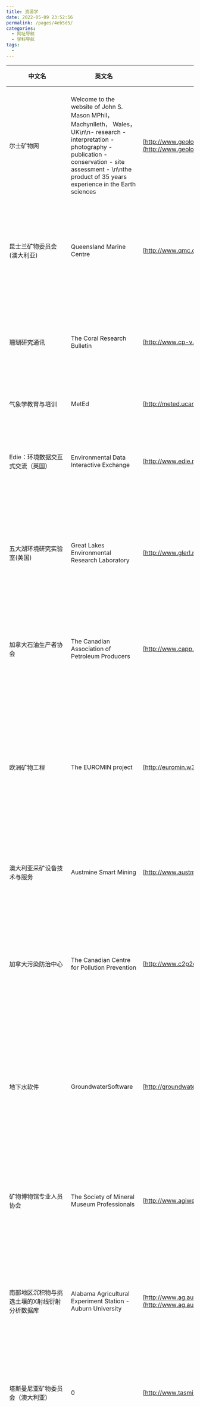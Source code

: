 ```yaml
---
title: 资源学
date: 2022-05-09 23:52:56
permalink: /pages/4eb5d5/
categories:
  - 网址导航
  - 学科导航
tags:
  - 
---
```

| 中文名                                        | 英文名                                                       |                                                              | 国家       | 管理机构                                                     | 关键词                                                       | 网站介绍                                                     | 类别   | 网站属性                      |
| --------------------------------------------- | ------------------------------------------------------------ | ------------------------------------------------------------ | ---------- | ------------------------------------------------------------ | ------------------------------------------------------------ | ------------------------------------------------------------ | ------ | ----------------------------- |
| 尔士矿物网                                    | Welcome to the website of John S. Mason MPhil， Machynlleth， Wales，  UK\n\n- research - interpretation - photography - publication - conservation  - site assessment - \n\nthe product of 35 years experience in the Earth  sciences | [http://www.geologywales.co.uk/index.htm](http://www.geologywales.co.uk/index.htm) | 英国       | None                                                         | 威尔士，矿物学，矿床成因                                     | 网站介绍了威尔士的矿物学及矿床成因，由威尔士地质学家John S  Mason创办。网站内容包括一些稀有金属矿物的反射光成像显微照片（如钴金属、硫镍铁矿、铥金属等）及威尔士矿物参考书目和成矿学参考书目等内容。 | 资源学 | 个人                          |
| 昆士兰矿物委员会(澳大利亚)                    | Queensland Marine Centre                                     | [http://www.qmc.com.au/](http://www.qmc.com.au/)             | 澳大利亚   | Queensland Marine Centre                                     | 矿物                                                         | 昆士兰矿物委员会是一个非政府组织，代表了在昆士兰从事矿物勘探、生产和加工的公司的利益。该网站提供了一般信息，同时，你也可以在线阅读或下载相关出版物和政策。 | 资源学 | 组织                          |
| 珊瑚研究通讯                                  | The Coral Research Bulletin                                  | [http://www.cp-v.de/crb/](http://www.cp-v.de/crb/)           | 德国       | CPress Publishing House Dresden                              | 珊瑚与相关物种                                               | 《珊瑚研究通讯》是有关珊瑚与相关物种的专业期刊，每年出版一到两期。  此站点提供该刊1994年第1卷以来每期的目次和简短文摘。若要获得全文，则需订购。 | 资源学 | 期刊                          |
| 气象学教育与培训                              | MetEd                                                        | [http://meted.ucar.edu/index.htm](http://meted.ucar.edu/index.htm) | 美国       | The University Corporation for Atmospheric Research          | 气象学                                                       | 无                                                           | 资源学 | 培训机构                      |
| Edie：环境数据交互式交流（英国）              | Environmental Data Interactive Exchange                      | [http://www.edie.net](http://www.edie.net)                   | 英国       | Faversham House Group                                        | 全世界水，废物和环境                                         | 这个网站介绍了环境数据交互式交流，它为全世界水、废物和环境方面的从业者提供免费、个人化、交互式的相关动态、出版物、信息和通信服务。 | 资源学 | Online，sources，media，group |
| 五大湖环境研究实验室(美国)                    | Great Lakes Environmental Research Laboratory                | [http://www.glerl.noaa.gov/](http://www.glerl.noaa.gov/)     | 美国       | Great Lakes Environmental Research Laboratory-National Oceanic and  Atmospheric Administration | 五大湖水平面，表面温度，反射比，结冰条件和气候等的数据       | 这是五大湖环境研究实验室的主页，这个实验室属于美国国家海洋与大气管理局。该主页介绍了其员工、研究和出版物，同时提供了五大湖水平面、表面温度、反射比、结冰条件和气候等的数据。 | 资源学 | 实验室                        |
| 加拿大石油生产者协会                          | The Canadian Association of Petroleum Producers              | [http://www.capp.ca/](http://www.capp.ca/)                   | 加拿大     | The Canadian Association of Petroleum Producers              | 石油                                                         | 加拿大石油生产者协会代表了石油业上游生产部门的利益。该网页提供了相关出版物、会议、新闻和该协会的更多信息，以及与石油相关的术语表和有关协会和公司的链接。 | 资源学 | 协会                          |
| 欧洲矿物工程                                  | The EUROMIN project                                          | [http://euromin.w3sites.net/](http://euromin.w3sites.net/)   | None       | The EUROMIN project                                          | 矿物学                                                       | 该网站的主要内容是关于欧洲矿物工程，该工程涉及到矿物学的发展历史以及欧洲矿物学博物馆的发展历史。同时对网上列出的各博物馆以及它们的矿物收藏进行了详细地介绍。通过本网站你还可以获得一些矿物图片、矿物网站链接、各种矿物最新发现以及各种有用的信息。 | 资源学 | 博物馆                        |
| 澳大利亚采矿设备技术与服务                    | Austmine Smart Mining                                        | [http://www.austmine.com.au/](http://www.austmine.com.au/)   | 澳大利亚   | Austmine Limited                                             | 采矿业                                                       | 该网站提供了澳大利亚采矿业的信息。重要的是它包含了一份关于采矿设备、技术解决和相关服务的大型目录。 | 资源学 | 公司                          |
| 加拿大污染防治中心                            | The Canadian Centre for Pollution Prevention                 | [http://www.c2p2online.com/](http://www.c2p2online.com/)     | 加拿大     | The Bloom Centre for Sustainability                          | 污染防治                                                     | 加拿大污染防治中心（C2P2）是公认的污染防治领域的领导机构。该机构鼓励避免污染或使污染最小化的行动，提倡建设健康环境与可持续发展社会。  此站点提供该中心的相关信息，包括中心介绍、新闻消息、相关服务等。 | 资源学 | 组织                          |
| 地下水软件                                    | GroundwaterSoftware                                          | [http://groundwatersoftware.com](http://groundwatersoftware.com) | 美国       | Environmental Software Online， LLC                          | 化学，传输，地下水流动，地下水，土壤的污染和补救             | 本网站提供了有关水文地质学、水文学和土力学的科学可视观察和计算的软件体系，主要用于化学、传输、地下水流动、地下水和土壤的污染和补救等问题，还有一些地质工程软件，而且从这里可免费下载样本软件。还提供了关于新软件和论坛的信息。 | 资源学 | 公司                          |
| 矿物博物馆专业人员协会                        | The Society of Mineral Museum Professionals                  | [http://www.agiweb.org/smmp/](http://www.agiweb.org/smmp/)   | 美国       | The Society of Mineral Museum Professionals                  | 矿物收藏                                                     | 联合协会使命:引起并促进公众对矿物收藏作为一种科学教育与文化资源的重视.网站介绍了该协会的一些信息、出版物和其它相关资源。还提供了美国及世界各国矿物博物馆网站链接。 | 资源学 | 协会                          |
| 南部地区沉积物与挑选土壤的X射线衍射分析数据库 | Alabama Agricultural Experiment Station - Auburn University  | [http://www.ag.auburn.edu/aaes/xrd/index.html](http://www.ag.auburn.edu/aaes/xrd/index.html) | 美国       | Auburn University                                            | 矿物学，土壤，电荷特性                                       | 该数据库内容包括X射线衍射图案与S-207地域性研究项目粘土碎快原始数据(美国信息互换标准代码).包括矿物学、易碎性胶质土碎块（来自南部地区挑选的土壤）电荷特性等方面的数据。 | 资源学 | 大学                          |
| 塔斯曼尼亚矿物委员会（澳大利亚）              | 0                                                            | [http://www.tasminerals.com.au/](http://www.tasminerals.com.au/) | 澳大利亚   | The Tasmanian Minerals Council                               | 矿物勘探，开采和加工业                                       | 塔斯曼尼亚矿物委员会是塔斯曼尼亚州矿物勘探、开采和加工业的代表性组织。提供关于职业卫生与安全、环境、社会联系与教育和土地管理方面的信息。 | 资源学 | 协会                          |
| 中国水电知识网                                | 中国水电知识网                                               | [http://www.waterpub.com.cn/](http://www.waterpub.com.cn/)   | 中国       | 中国水利水电出版社                                           | 水资源的利用，水资源保护，水污染                             | 本网站主要讨论了中国存在的有关水问题，如水资源的利用、水资源保护、水污染等。同时还提供与水有关的新书检索、新书简介、网上购书、新书预告等服务。 | 资源学 | 出版社                        |
| 澳大利亚与太平洋地图                          | Maps of Australia and the Pacific                            | [http://www.lib.utexas.edu/maps/australia.html](http://www.lib.utexas.edu/maps/australia.html) | 美国       | University of Texas Libraries                                | 地图资料                                                     | 该网站保存了有关澳大利亚和大洋洲众多国家的地图资料，它是由美国中央情报局（CIA）收集的，这些地图覆盖了：澳大利亚、新西兰、以及其它所有太平洋上的独立国家和附属岛国。 | 资源学 | 大学                          |
| 全球资源再利用网络                            | Global Recycling Network                                     | [http://grn.com/grn/](http://grn.com/grn/)                   | None       | None                                                         | 再利用，再循环产品，法规，商业新闻                           | 是一个再利用服务、再循环产品、法规和商业新闻的列表。此处包括公司名录、协会名录、再利用产品库存、商品价格及一个交互式表单。GRN旨在帮助全球企业再利用其资源、过剩的产品、旧机器等。 | 资源学 | 网址目录                      |
| 波现象研究中心-科罗拉多矿物学院（美国）       | Center for Wave Phenomena                                    | [https://cwp.mines.edu/](https://cwp.mines.edu/)             | 美国       | Colorado School of Mines                                     | 地震模拟，地震偏移，地震数据处理，计算方法                   | 美国科罗拉多矿物学院波现象研究中心（CWP）开展地震探测领域的多学科综合研究与教育计划，重点是地震模拟、地震偏移以及地震数据处理的准确高效的计算方法。  此网站提供了该中心的当前研究计划、研究报告、相关会议、软件（某些软件可免费下载）等相关信息。 | 资源学 | 研究机构                      |
| 美国能源部化石能源司                          | OFFICE OF FOSSIL ENERGY-U.S. Department of Energy            | [https://www.energy.gov/fe/office-fossil-energy](https://www.energy.gov/fe/office-fossil-energy) | 美国       | OFFICE OF FOSSIL ENERGY-U.S. Department of Energy            | 煤炭，石油，天然气                                           | 这是美国能源部（DOE）化石能源司的官方主页，提供该机构的主要信息，目前正在进行的与能源相关的研究发展计划，以及有关煤炭、石油、天然气方面的教育资源。用户可免费下载一些该机构出版的技术报告（PDF格式）等出版物。 | 资源学 | 政府部门                      |
| 美国水信息网                                  | U.S.Water News                                               | [https://www.uswaternews.com/](https://www.uswaternews.com/) | 美国       | U.S.Water News                                               | 水                                                           | 本网站提供的信息服务包括：有关美国水的最新新闻报道、水档案、会议通知、订购向导、书名目录表以及相关网站链接，同时本网站了还提供了有关水以及水讨论的新闻杂志链接。 | 资源学 | 网址                          |
| 沉积地质学协会(sepm)                          | Society for Sedimentary Geology                              | [   https://www.epa.gov/chemicals-uder-tsca]( https://www.epa.gov/chemicals-uder-tsca) | 美国       | Society for Sedimentary Geology                              | 地质学，沉积学，地层学，古生物学，海洋地质学，水文地质学，环境科学协会 | 该协会是一个国际性盈利协会。提供有关沉积岩石学、地层学、古湖沼学、环境科学、海洋地层学、水文地质学等有关科学的信息。其他包括协会简介、协会成员信息。 | 资源学 | 协会                          |
| 黄金                                          | Gold                                                         | [https://www.gns.cri.nz/what/earthact/](https://www.gns.cri.nz/what/earthact/) | 美国       | U.S. Department of the Interior，\nU.S. Geological Survey    | 地质勘测局，美国，黄金，研究报告                             | 网站内容来源于美国地质勘测局的研究报告(pdf格式，也可用html格式）。报告论述了美国的黄金情况，包括：黄金在岩石中的各种形成原理、黄金的沉积类型、岩石所含黄金的测量方法等方面的论述。网站提供了有关黄金的19张图片以及其它相关内容的介绍。 | 资源学 | 政府机构，研究报告            |
| 未来资源                                      | Resources for the Future                                     | [http://www.rff.org](http://www.rff.org)                     | 美国       | None                                                         | 社会科学，环境，自然                                         | 未来资源是一个开展独立研究的非盈利组织。该组织主要致力于经济及其它社会科学、环境及自然问题的研究，并力图通过研究对决策者、学术界和一般社会公众产生影响。 | 资源学 | 组织                          |
| 绿色之页                                      | Green Pages                                                  | [http://eco-web.com](http://eco-web.com)                     | 瑞士       | ECO Services International                                   | 环保，能源                                                   | 绿色之页由ECO国际服务社主办，是环保商业、企业及环保技术的目录。该站点包括厂商、工程咨询机构及水资源和废水处理、废弃物管理和再循环与净化、土壤恢复、空气和噪音污染控制、发电及能源效率、新的和可再生能源技术等方面的信息服务机构的名单。 | 资源学 | 组织                          |
| 热带雨林行动网络                              | Rainforest Action Network                                    | [http://www.ran.org/](http://www.ran.org/)                   | 美国       | Rainforest Action Network                                    | 环境，环境哲学，森林，热带雨林                               | 热带雨林行动网络（RAN）成立于1985年，其目的是保护地球雨林以及通过教育、组织活动及非暴力行动来维护居住者的权利。网站内容包括：世界雨林保护行动信息、各保护行动者的联系方法介绍、相关数目介绍以及一些具体行动介绍，如亚马逊河保护行动和森林缩减等。 | 资源学 | 国际组织                      |
| 水质评估术语表                                | National Water-Quality Assessment   Program Glossary         | [http://water.usgs.gov/nawqa/glos.html](http://water.usgs.gov/nawqa/glos.html) | 美国       | U.S.Department of the Interior \| U.S. Geological Survey     | 术语表字典，水文学，水质评估，污染沉积物                     | 这个按字顺排列的术语表由美国地质调查局提供，是该局国家水质评估计划的一部分。这个术语表规模大，参考资料范围广泛，其术语涉及水质评估方式、普通水文学、地球化学概况、水质中的污染和沉积物等。 | 资源学 | 政府机构                      |
| 美国石油地质学家协会                          | American Association of Petroleum Geologists                 | [http://www.aapg.org/](http://www.aapg.org/)                 | 美国       |                                                              | 地质学                                                       | 这是世界上最大的专业地质学协会，旨在鼓励地质学家们促进地质学尤其是石油、天然气、和矿产资源等地质学领域的进展。网站提供的信息包括AAPG概况、会议、服务、联机服务、出版物、AAPG精选文章、联机讨论组及相关站点链接。 | 资源学 | 组织                          |
| 墨西哥湾尖峰地区多束制图                      | Multibeam Mapping of the Pinnacles Region， Gulf of Mexico   | [http://geopubs.wr.usgs.gov/open-file/of02-006/](http://geopubs.wr.usgs.gov/open-file/of02-006/) | 美国       | U.S. Geological Survey                                       | 礁石                                                         | 无                                                           | 资源学 | 政府                          |
| 美国独立石油协会                              | The Independent Petroleum Association of America             | [http://www.ipaa.org/](http://www.ipaa.org/)                 | 美国       | The Independent Petroleum Association of America             | 石油，天然气                                                 | 美国独立石油协会代表了美国独立的石油和天然气生产者。该网站提供了该协会的会议、活动、成员、委员会各部门的信息，以及市场信息和美国独立石油协会的相关印刷品。 | 资源学 | 组织，网站                    |
| 水文过程                                      | Hydrological Processes                                       | [http://www.interscience.wiley.com/jpages/0885-6087/](http://www.interscience.wiley.com/jpages/0885-6087/) | 美国       | John Wiley & Sons， Inc                                      | 期刊，可持续发展，环境管理，环境经济学，环境政策，环境影响   | 《水文学研究方法》杂志为一本国际性刊物，主要出版有关水文学的科学技术论文。如：环境水文学、野外研究、水文模拟、水文预报、水文物理学、水文化学、水文数学以及论文评论等方面的论文。本网站提供从1996年第十卷到2003年地十七卷的电子版本（为pdf格式）。 | 资源学 | 期刊                          |
| 水化学与水生物学报                            | CLEAN – Soil， Air， Water                                   | [http://www.interscience.wiley.com/jpages/0323-4320/](http://www.interscience.wiley.com/jpages/0323-4320/) | 美国       | John Wiley & Sons Inc.                                       | 水与环境文献摘要                                             | 《水化学与水生物学报》是由Wiley公司出版的双月刊，论文涉及水与环境研究的各个方面。该杂志的网站提供1998年以来的内容列表和摘要、作者的说明和订阅细节。文献的全文仅供订阅者使用。 | 资源学 | 杂志                          |
| 美国地下水地图集                              | Ground Water Atlas of the United States                      | [http://capp.water.usgs.gov/gwa/gwa.html](http://capp.water.usgs.gov/gwa/gwa.html) | 美国       | U.S.Geological Survey                                        | 美国，地下水，地图集                                         | 网站提供了有关美国地下水的地图集，地图覆盖了整个美国地区的50个州以及美国波多黎各和未开发地区。地图内容共分13章，对每一地区的水资源以及相关论文的出版物、作者等信息都进行了详细地说明，论文可以免费下载和在线阅读。 | 资源学 | 政府机构                      |
| 高级环境联盟                                  | Environmental Alliance for Senior Involvement                | [http://www.easi.org](http://www.easi.org)                   | 美国       | Environmental Alliance for Senior Involvement                | 环境科学，环境保护，环境伦理学，联盟美国                     | EASI旨在“使他们的社会、国家，乃至世界可持续”。本站点主要提供关于其使命、目的与计划的信息。另外还提供相关出版物。 | 资源学 | 机构                          |
| 矿物部门-加拿大马尼托巴省工业、矿业和贸易局   | Manitoba`s Mineral Resources                                 | [http://www.gov.mb.ca/itm/mrd/index.html](http://www.gov.mb.ca/itm/mrd/index.html) | 加拿大     | Mineral Resources Division-Manitoba Innovation， Energy and Mines | 加拿大马尼托巴省勘探地图，勘探采矿指南，采矿新闻，数据库，矿床分布地图 | 该站点提供了与加拿大马尼托巴省采矿相联系的信息，包括勘探地图、勘探采矿指南、采矿新闻、数据库、矿床分布地图以及其它一些相关信息。通过该网站我们可以看到一些有关地理信息系统的地图和报告，并且该网站还提供了该省南部的数字地貌模型和其他一些数据信息。 | 资源学 | 政府                          |
| 世界资源研究所                                | World Resources Institute                                    | [http://www.wri.org/resources/data_sets](http://www.wri.org/resources/data_sets) | 美国       | World Resources Institute                                    | 全球环境，自然资源状况与趋势                                 | 世界资源1996-97是一卷为联合国、世界银行和相关国际组织提供全球环境和自然资源状况与趋势的参考资料。通过该网站可获得其全文、下载数据表。同时可以得到世界资源研究所相关出版物的文摘。 | 资源学 | 书籍                          |
| 美国水资源                                    | Water Resources of the United States                         | [http://water.usgs.gov/](http://water.usgs.gov/)             | 美国       | The U.S. Geological Survey                                   | 水资源，水质                                                 | 本网站提供了大量而又详细的有关美国水资源的数据，包括实时及历史数据、水质数据、GIS数据、水利用地图、酸雨数据等方面。网站内容还包括一些出版物介绍、各种报告、教育节目以及相关新闻分类表、大量的地下水软件、地表水、水质等方面的网站链接。 | 资源学 | 政府，地质调查局              |
| LawrenceLivermore国家实验室（美国）           | Lawrence Livermore National Laboratory                       | [http://www.llnl.gov/](http://www.llnl.gov/)                 | 美国       | Lawrence Livermore National Laboratory                       | 能源，研究                                                   | 美国Lawrence  Livermore国家实验室成立于1952年9月，隶属于美国能源部，由加利福尼亚大学管理。此站点提供该实验室的研究计划等相关信息，并提供有大量的教学材料与出版物。 | 资源学 | 大学，实验室                  |
| 德国水质网站-信息、咨询与教育网站             | Water Quality Knowledge and Information Tool                 | [http://www.waterquality.de/](http://www.waterquality.de/)   | 德国       | Diplombiologe Hartmut Willmitzer                             | 水，水文学，水文地质学，水文化学，微生物学，自然资源，术语表 | 网站提供了以下几个领域大量的基本信息：供水系统信息、水质信息、自然资源保护、水质化学、微生物学、饮用水信息等方面。网站还提供了英语及德语水资源术语表字典，可供使用者下载. | 资源学 | 网址                          |
| 自然资源研究所                                | Natural Resources Institute                                  | [http://www.nri.org/](http://www.nri.org/)                   | 英国       | University of Greenwich                                      | 自然资源，地球科学，环境科学，生命科学                       | 自然资源研究所是格林威治大学内的科学研究机构，也是国际上承认的应用研究专家中心和环境与自然资源方面的咨询中心。它的主要目的是通过科学，促进发展，以可持续的方式提高发展中国家再生自然资源的生产率。 | 资源学 | 大学，研究所                  |
| 中华人民共和国水利部                          | 中华人民共和国水利部（The Ministry of Water Resources of the Peoples`s Repulic of  China） | [http://www.mwr.gov.cn/](http://www.mwr.gov.cn/)             | 中国       | 中华人民共和国水利部（The Ministry of Water Resources of the Peoples`s Repulic of  China） | 水资源，水利                                                 | 水利部是国务院下属的处理所有与水有关的事务的职能部门。该网站包括水利部简介，水利要闻，政策法规，直属单位，地方水利，水利经济，水利百科，以及一些重大工程的介绍。 | 资源学 | 政府机构                      |
| 美国北达卡他州水资源委员会                    | The State Water Commission of North Dakota                   | [http://www.swc.state.nd.us/](http://www.swc.state.nd.us/)   | 美国       | The State Water Commission of North Dakota                   | 水资源，水资源管理，水资源开发                               | 该站点主要提供关于北达卡他州水资源的信息，包括流域、湿地、大气降水等。此外，还提供与水资源相关的专门计划、政策法规、相关链接以及最新消息等。 | 资源学 | 政府，委员会                  |
| 能源在线                                      | Energy Online                                                | [http://www.energyonline.com](http://www.energyonline.com)   | 美国       | LCG Consulting                                               | 电力，天然气，电力工业咨询公司                               | 主要提供有关能源工业的商业及管理信息。重点在于电力工业的再造。 | 资源学 | 公司，咨询                    |
| 美国国家地下水协会                            | National Ground Water Association                            | [http://www.ngwa.org/](http://www.ngwa.org/)                 | 美国       | National Ground Water Association                            | 美国，地下水                                                 | 美国国家地下水协会创建于1948年，其前身是美国水井协会（National Water Well Association），1991年该为现名。 | 资源学 | 组织，协会                    |
| Ramsar湿地公约（瑞士）                        | The Ramsar Convention on Wetlands                            | [http://www.ramsar.org/](http://www.ramsar.org/)             | 瑞士       | The Ramsar Convention on Wetlands                            | 湿地保护，土地利用公约                                       | 此站点提供《Ramsar湿地公约》的相关信息。《Ramsar湿地公约》是一个政府间条约，提供有关保护与合理利用湿地资源的国家活动与国际合作框架。该站点提供该公约的构架、文档、计划、参加者以及其他活动等。 | 资源学 | 网站，Ramsar湿地公约          |
| 阿贡国家实验室                                | Argonne National Laboratory                                  | [http://www.anl.gov](http://www.anl.gov)                     | 美国       | U.S. Department of Energy Office of Science                  | 替代能源，环境评价                                           | 该实验室在美国能源部指导下运作，涉及许多科研领域。其环境研究分部和能源研究分部均在此站点。研究包括替代能源和环境评价。 | 资源学 | 研究机构                      |
| 国际水文地质学家协会                          | International Association of Hydrogeologists                 | [http://www.iah.org/](http://www.iah.org/)                   | 英国       | International Association of Hydrogeologists                 | 水文学，水文地质学，地下水国际组织协会                       | 国际水文地质学家协会成立于1956年，其宗旨是促进国际水文地质学家的合作、推动国际水文地质科学技术的发展、促进地下水信息的国际交流。网站内容包括：协会信息；协会会议通知；协会主办的水文地质学杂志；地下水最新信息概要及一个新闻与信息在线服务。 | 资源学 | 国际组织，协会                |
| 美国能源部能源信息管理处                      | The U.S. Energy Information Administration                   | [http://www.eia.doe.gov/](http://www.eia.doe.gov/)           | 美国       | U.S.Department of Energy                                     | 能源，石油天然气，电能，煤炭核能，可再生能源，可替代燃料，自然资源，能源，资源，能源技术，政府机构，美国能源部 | 能源信息管理处（EIA）是美国能源部（DOE）下属的统计机构，提供各种能源的相关数据、分析与预测报告，为有关能源、能源与经济和环境的相互影响等方面的合理决策、市场营销等提供参考。此站点提供EIA的一般信息、相关数据及其他信息。 | 资源学 | 政府机构                      |
| 自然保护                                      | NatureServe                                                  | [http://www.natureserve.org/](http://www.natureserve.org/)   | 美国       | NatureServe（non-profit conservation organization ）         | 生物多样性数据，濒危物种数据                                 | 自然保护组织是非盈利性的，为有效保护大自然提供了科学的信息和工具。本网站提供了一些相关计划，科学标准，生物多样性数据，濒危物种数据库，先进的数据管理系统以及各种出版物等信息。 | 资源学 | 组织                          |
| 红海盆地石油体系                              | The Red Sea Basin Province: Sudr-Nubia and Maqna Petroleum Systems? | [https://pubs.er.usgs.gov/publication/ofr9950A](https://pubs.er.usgs.gov/publication/ofr9950A) | 美国       | U.S. Geological Survey                                       | 红海盆地，石油体系，地区地质概况，石油，矿源岩，风化岩，油气田的圈闭类型 | 这份研究报告是由美国地质勘探局提供的，可在线访问（PDF格式)，描述了红海盆地的石油体系概况，内容包括地区地质概况、石油、矿源岩、风化岩、油气田的圈闭类型等。这里还有11张图片和2个表格。 | 资源学 | 政府部门                      |
| 能源与环境研究中心                            | University of North Dakota Energy & Environmental Research Center | [http://www.eerc.und.nodak.edu/](http://www.eerc.und.nodak.edu/) | 美国       | University of North Dakota Energy & Environmental Research Center | 能源，资源，环境科学研究中心，北达科他州大学，美国           | EERC于1951年作为联邦研究与开发机构成立，从1983年开始由北达科他大学具体运作。EERC主要研究先进的能源系统与环境污染保护与净化技术。本站点主要提供所有相关研究的信息。 | 资源学 | 大学，研究中心                |
| 橡树岭国家实验室（美国）                      | OakBridge National Laboratory                                | [http://www.ornl.gov/](http://www.ornl.gov/)                 | 美国       | US Department of Energy                                      | 综合，能源                                                   | 橡树山国家实验室（ORNL）是美国能源部（DOE）下属的一个综合性的多学科科技实验室，致力于能源资源极其相关学科的研究与发展。  此站点提供该实验室的有关信息，包括其简要介绍、研究活动、出版刊物等。 | 资源学 | 政府，实验室                  |
| 矿物学手册                                    | The Handbook of Mineralogy                                   | [http://handbookofmineralogy.org/](http://handbookofmineralogy.org/) | 美国       | Mineralogical Society of America                             | 硅土矿物论文                                                 | 该网站提供了由矿物学手册杂志第二卷出版的904种硅土矿物论文的全文在线免费阅读(pdf格式)，还包括每一种硅土矿物的物理特性、化学特性、参考书目等方面的介绍（pdf格式）。 | 资源学 | 杂志                          |
| 区域水文气象学数据网站                        | R-HydroNET-A Regional， Electronic Hydrometeorological Data Network | [http://www.r-hydronet.sr.unh.edu/](http://www.r-hydronet.sr.unh.edu/) | 美国       | None                                                         | 南美，中美，勒比海地区，水文气象学，数据                     | 网站提供了大量的有关南美、中美及加勒比海地区水文气象学数据。网站提供了这些地区每月的温度数据及温度预测、河流发电数据、全球气候历史数据、 | 资源学 | 大学，教育                    |
| 矿石图片                                      | Mineral Picture Index                                        | [http://geology.about.com/library/bl/images/blmineralindex.htm](http://geology.about.com/library/bl/images/blmineralindex.htm) | 美国       | None                                                         | 矿物，图像                                                   | 本网站由地球科学家Andrew  Alden编辑以作为about.com网站中的一个，网站提供了大量的矿物图片以及矿物组成成分图片和手掌大小的矿石标本图片，对每一个图片都有一个简短的文字说明。图片矿物包括：紫水晶、铜、深红色钻石、硫化铁矿、石英及云母等矿石。 | 资源学 | 网站                          |
| 塔斯马尼亚岛矿物资源                          | Mineral Resources Tasmania                                   | [http://www.mrt.tas.gov.au/](http://www.mrt.tas.gov.au/)     | 坦桑尼亚   | Department of Infrastructure， Energy and Resources          | 塔斯马尼亚岛，矿物资源                                       | 塔斯马尼亚岛矿物资源网站提供有关塔斯马尼亚岛矿物资源的研究情况、研究活动、目前研究项目介绍、塔斯马尼亚岛矿物资源数据信息等方面的资料。网站分析了能源及矿物资源对塔斯马尼亚岛的重要性，发展矿物资源的必要性以及矿物资源开发管理等方面的问题。 | 资源学 | 政府机构                      |
| 2002年矿物学课程提纲                          | Geology 3010 Mineralogy Syllabus Fall， 2010                 | [http://ruby.colorado.edu/~smyth/syl3010.html](http://ruby.colorado.edu/~smyth/syl3010.html) | None       | None                                                         | 矿物属性，化学分类，矿物环境，晶体系统，分类，点群，晶体结构。讲稿 | 网站内容为美国科罗拉多大学地质学系Joseph R.  Smyth教授的一系列讲稿，该课程得到了美国国家科学基金会的支持。讲稿内容涉及到矿物学的各个方面，如:矿物属性、化学分类、矿物环境、晶体系统、分类、点群、晶体结构等方面的内容。 | 资源学 | 大学，教育                    |
| 天气世界2010计划                              | the Weather World 2010 Project                               | [http://ww2010.atmos.uiuc.edu/(Gh)/home.rxml](http://ww2010.atmos.uiuc.edu/(Gh)/home.rxml) | 美国       | Department of Atmospheric Sciences -University of Illinois   | 气象学，卫星和雷达基础                                       | 通过在尚佩恩-厄巴纳伊利诺斯州大学大气科学系的发展，天气世界2010计划是一个用创新技术的多媒体教育资源来整合当前和已存档天气数据的万维网结构。该网站以其解释气象学、卫星和雷达基础的在线教材为特色。 | 资源学 | 大学                          |
| 能源建设者                                    | The Energy Source Builder                                    | [http://www.oikos.com/esb/index.html](http://www.oikos.com/esb/index.html) | None       | Iris Communications， Inc                                    | 能源，及拿住                                                 | 该杂志由（Oikos and Infiltec) Iris 通信公司主办，是一份为有能源意识的建设者服务的月报。  文章报道那些让建筑物更节能的活动、工具和技术等，能够紧跟时代的信息步伐。这份快报制作令人满意，印刷本也可得到。 | 资源学 | 杂志                          |
| 英国环境局                                    | Environment Agency                                           | [http://www.environment-agency.gov.uk/](http://www.environment-agency.gov.uk/) | 英国       | Environment Agency                                           | 土地，水资源，大气质量监测，环境保护，污染控制，废弃物再生利用，环境 | 作为政府机构，英国环境局的宗旨是为英格兰和威尔士创造更好的生态和社会环境，研究主要集中于：土地、水资源和大气质量监测，环境保护，污染控制，废弃物再生利用和环境教育等。 | 资源学 | 政府机构                      |
| 能源研究、教育与培训中心（英国）              | Centre for Research， Education and Training in Energy       | [http://www.create.org.uk/](http://www.create.org.uk/)       | 英国       | Centre for Research， Education and Training in Energy       | 能源，培训                                                   | 英国能源研究、教育与培训中心（CREATE）的目标是：协调能源相关组织，加强合作促进能量教育。网站提供了一些能量信息、教育、培训资源及可持续发展知识教育。 | 资源学 | 组织                          |
| 国际环境与发展领导组织                        | LEAD-Leadership for environment and development              | [http://www.lead.org/](http://www.lead.org/)                 | 英国       | LEAD-Leadership for environment and development              | 环境保护，可持续发展                                         | “环境与发展领导”计划是一个国际组织计划，其主要目的是对各国公民进行可持续发展及相关环境领域的教育。网站提供了一些环境教育资源、相关网站的链接及该组织的出版物，出版物包括年度报告及《资源产品知识》期刊。 | 资源学 | 国际组织                      |
| 近海油气勘探和生产的环境影响                  | Environmental impact\nof the offshore oil and gas exploration and  production | [http://www.offshore-environment.com/](http://www.offshore-environment.com/) | 美国       | None                                                         | 近海油气勘探，环境保护，网络资源                             | 该网站介绍了近海油气勘探和生产对环境的影响，它提供了有关大陆架和滨海污染、海洋生境的人为破坏、以及海洋油气泄漏对环境影响的研究论文，另外，该网站还提供了油气勘探的最新动态，预期的研讨会，以及相关出版物的目录列表等。 | 资源学 | 网站                          |
| 埃克塞特大学Camborne矿物学院（英国）          | Camborne School of Mines University of Exeter                | [http://www.ex.ac.uk/CSM/](http://www.ex.ac.uk/CSM/)         | 英国       | Camborne School of Mines University of Exeter                | 地球资源，应用地球科学，环境科学                             | 该学院主要从事地球资源工程学、应用地球科学与环境科学的研究与教育。网站内容包括：大学生教育课程介绍、研究生教育课程介绍、专业人员课程介绍、埃克塞特大学地质博物馆介绍及一个艺术图片走廊。 | 资源学 | 大学，教育                    |
| 夏威夷珊瑚礁评估和监控项目                    | The Hawai‘i Coral Reef Assessment and Monitoring Program     | [http://cramp.wcc.hawaii.edu/](http://cramp.wcc.hawaii.edu/) | 美国       | Hawai‘i Institute of Marine  Biology                         | 珊瑚礁，海洋                                                 | 夏威夷珊瑚礁评估和监控项目是由夏威夷海洋生物学协会负责制定的，该站点介绍了项目进展信息，包含了珊瑚礁的作用描述、监测现状以及监控方法的研究等。通过该站点我们可以了解到其它一些论文报告等出版物，以及一些相关研究的文献等。 | 资源学 | 组织，网站                    |
| 岩石分类表系(BGS)                             | British Geological Survey: Rock Classification Scheme        | [http://www.bgs.ac.uk/bgsrcs/home.html](http://www.bgs.ac.uk/bgsrcs/home.html) | 英国       | British Geological Survey                                    | 岩石分类，数据库                                             | 英国地质调查局岩石分类表系是一个可以查询变成岩、火成岩、沉积岩、人造岩及天然沉积物信息的数据库。 | 资源学 | 政府机构，网站                |
| 水资源术语表                                  | Glossary of Water Resource Terms                             | [http://www.edwardsaquifer.net/glossary.html](http://www.edwardsaquifer.net/glossary.html) | 美国       | The Edwards Aquifer                                          | 水资源，专业术语                                             | 本网站提供了一个有关水资源的专业术语表以及一个相关机构术语表和一个缩写词表。 | 资源学 | 网站                          |
| 家生物多样性网络（英国）                      | National Biodiversity Network                                | [http://www.nbn.org.uk/](http://www.nbn.org.uk/)             | 英国       | None                                                         | 生物多样性                                                   | 国家生物多样性网络（NBN）是英国第一个生物多样性信息网络。它从不同的资源中收集生物多样性信息，并对这些信息的可靠性和存储安全性进行检查，从而使用户能够获得其所需要的信息。 | 资源学 | 组织，网站                    |
| 雅典娜矿物学                                  | ATHENA Mineralogy                                            | [http://un2sg4.unige.ch/athena/mineral/mineral.html](http://un2sg4.unige.ch/athena/mineral/mineral.html) | 瑞士       | The University of Geneva                                     | 矿物                                                         | 本网站内容包括一个矿物数据库(涉及到矿物名称、公式、规律、分类、图像、资料等方面），按字母顺序排列或按搜索界面排列。同时该网站也提供了一些科学共享软件链接、书名目录表以及一个缩写词表。 | 资源学 | 大学                          |
| （俄国科学院）实验矿物学研究所                | Institute of Experimental Mineralogy -Russian Academy of Sciences | [http://www.iem.ac.ru/](http://www.iem.ac.ru/)               | 俄罗斯     | Russian Academy of Sciences                                  | 物理学，化学，地球，环境科学，材料合成与分析                 | 实验矿物学研究所进行跨学科的研究，如物理学、化学、地球和环境科学，材料合成与分析，主攻方向是设计和制造材料科学所需的高压高温设备。本网站提供了成员、研究领域和分析设备等相关信息，从虚拟图书馆可以获得俄国的国际期刊，以及其内容。 | 资源学 | 研究所                        |
| 矿物学数据库                                  | Mineralogy Database                                          | [http://webmineral.com/](http://webmineral.com/)             | None       | None                                                         | 矿物学                                                       | 无                                                           | 资源学 | 个人，数据库                  |
| A.E.海员矿物博物馆                            | A.E. Seaman Mineral Museum                                   | [http://www.geo.mtu.edu/museum/](http://www.geo.mtu.edu/museum/) | 美国       | Michigan Technological University                            | 矿石                                                         | 该馆有来自于世界各地的65，000多个矿石样本，大约有20，000种用于展览.本网站提供了有关该博物馆的一些介绍以及一些将要进行的会议和事件通知，还有一些在线矿物图片。 | 资源学 | 大学，博物馆                  |
| 宝石-美国宝石矿物产品综述                     | An Overview of Production of Specific U.S. Gemstones         | [http://minerals.usgs.gov/minerals/pubs/commodity/gemstones/sp14-95/](http://minerals.usgs.gov/minerals/pubs/commodity/gemstones/sp14-95/) | 美国       | U.S. Geological Survey                                       | 珠宝，矿物，手册                                             | 这篇报道主要概述了美国宝石矿物中提取的特殊宝石产品，它介绍了大约10种宝石、珍珠以及实验室生成的人造宝石，也包括少部分收集品和特制品。通过该网页我们还可以了解到一些关于宝石的其它信息。 | 资源学 | 网站                          |
| ReefBase-全球珊瑚礁信息系统                   | ReefBase:A Global Information System For Coral Reefs         | [http://www.reefbase.org/](http://www.reefbase.org/)         | 马来西亚   | The WorldFish Center                                         | 海洋生物学，古生物学，珊瑚，暗礁，珊瑚礁                     | ReefBase是世界鱼类中心的一项研究计划，由“国际珊瑚礁行动网络”（ICRAN）提供支持，为科研人员、管理者以及公众提供与珊瑚礁相关的数据和信息。  此网站提供大量有关珊瑚礁的信息，包括珊瑚礁资源、现状、面临的威胁、管理、数据与照片以及参考资源等。 | 资源学 | 国际组织                      |
| 美国水利工程协会                              | American Water Works Association                             | [http://www.awwa.org/](http://www.awwa.org/)                 | 美国       | American Water Works Association                             | 水文学，水资源，水质量                                       | 美国水利工程协会是一个非盈利的国际性科研教育机构，它的宗旨是提高饮水质量和饮水供给量。该站点介绍了AWWA的运作情况，以及工作计划、出版物、教育课程和协会科研产品等。该站点还提供了一些求职信息和一些关于水资源的网站链结。 | 资源学 | 组织                          |
| 爱德华兹蓄水层主页                            | The Edwards Aquifer WebSite                                  | [http://www.edwardsaquifer.net/](http://www.edwardsaquifer.net/) | 美国       | None                                                         | 爱德华兹蓄水层                                               | 无                                                           | 资源学 | 个人                          |
| 国际能源署                                    | International Energy Agency                                  | [http://www.iea.org/](http://www.iea.org/)                   | 法国       | International Energy Agency                                  | 能源                                                         | 国际能源署是26个成员国的能量论坛。该网页提供了其概要信息（组织、目标、校友网络、工作空缺、成员），并告知了其活动与出版物的信息（部分可以PDF格式免费下载）。 | 资源学 | 组织，网站                    |
| 湿地主题网站                                  | Wetlands Regulation Center                                   | [http://www.wetlands.com/](http://www.wetlands.com/)         | 美国       | Environmental Technical Services Co.                         | 湿地，濒危物种                                               | 此网点提供人们感兴趣的有关湿地和 濒危物种的法律、方针、法规的服务。 | 资源学 | 协会                          |
| 石油、天然气技术交流                          | The Petroleum Recovery Research Center                       | [http://baervan.nmt.edu/](http://baervan.nmt.edu/)           | 美国       | The Petroleum Recovery Research Center                       | 含有示例，数据库，程序                                       | 提供一个交流观点、资料和技术的论 坛，包括含有示例、数据库信息、 程序及其他相关内容。 | 资源学 | 组织                          |
| canadian-wellsite.com：加拿大油斑主页         | CanadianWellsite.com-Homepage for the Canadian Oilpatch      | [http://www.canadian-wellsite.com](http://www.canadian-wellsite.com) | 加拿大     | Canadian Wellsite Inc.                                       | 加拿大，石油与天然气，油田与天然气田，勘探，名录             | 该网站提供了加拿大石油与天然气勘探方面的信息。包括加拿大油田名录、不同的钙交沸石许可证信息、工作机会目录、照片图库和其它有用信息，以及一个进行了合理分类的链接表。 | 资源学 | 网站                          |
| 矿物走廊                                      | Amethyst Galleries` Mineral Gallery                          | [http://mineral.galleries.com/](http://mineral.galleries.com/) | 美国       | None                                                         | 矿物                                                         | 该网站收集了大约450种不同矿物的特性描述、图片以及它们的标本。也提供了一些购买条款等信息。该网站对于那些想更详细的了解矿物的人很有帮助。 | 资源学 | 组织                          |
| 中国节水灌溉网                                | 中国节水灌溉网                                               | [http://www.jsgg.com.cn/](http://www.jsgg.com.cn/)           | 中国       | 中国灌溉排水发展中心                                         | 水资源政策法规，技术标准，专题报道                           | “中国节水灌溉网”是由水利部农村水利司和中国灌溉排水发展中心共同主办的专业网站，提供大量有关我国节水灌溉等水资源方面的政策法规、技术标准、专题报道等方面的文章。 | 资源学 | 网站                          |
| 矿物资源计划署(美国）                         | U.S. Geological Survey Mineral Resources Program             | [http://minerals.usgs.gov/](http://minerals.usgs.gov/)       | 美国       | U.S. Geological Survey                                       | 矿物资源                                                     | 矿物资源计划署主要负责提供有关矿物资源的质量、数量、资源实用性以及矿物资源开采事故等方面的最新的、公正的资源信息并进行信息交流。同时本网站还提供在线出版物和一个矿物数据库。 | 资源学 | 政府机构                      |
| 净能源                                        | Ecoportal-ecological seaerch engine&ecobusiness directory    | [http://www.cleanenergy.de/](http://www.cleanenergy.de/)     | 德国       | VALORA EFFEKTEN HANDEL AG                                    | 世界范围，洁净能源组织，活动产品                             | 这里提供世界范围内有关洁净能源的公司、组织、产品及活动的指南，另外还有其他相关信息及链接入口。 | 资源学 | 公司                          |
| 能源效率及可再生技术中心                      | Center For Energy Efficiency And Renewable Technologies      | [http://www.ceert.org/](http://www.ceert.org/)               | 美国       | Center For Energy Efficiency And Renewable Technologies      | 能源，能源效率，能源技术，能源保护中心，美国                 | 能源效率及可再生技术中心是主要的环保组织、公益群体及洁净技术公司三方面的合作，其宗旨是达到能源可持续发展的目的。通过从公益组织和商业部门集聚专业技术和从其联盟成员中获得财力，该中心在洁净可再生能源资源及能源效率研究方面做了大量的工作。 | 资源学 | 机构                          |
| 资源革新研究所                                | Resource Renewal Institute                                   | [http://www.rri.org/](http://www.rri.org/)                   | 美国       | Resource Renewal Institute                                   | 资源更新，环境问题，可持续发展协会，美国                     | RRI提出一系列绿色计划，通过鼓励人们在更广泛的环境主题方面达成共识，发展一种可持续的环境与经济发展模式。本站点内容包括：一个绿色计划文献档案、一个环境地图集、一个联机环境资源注释性书目和一套法国与德国的相关绿色计划。 | 资源学 | 机构                          |
| 能源资源研究计划（美国地质勘探局）            | U.S.Geological Survey Energy Resources Program               | [http://energy.usgs.gov/](http://energy.usgs.gov/)           | 美国       | U.S. Department of the Interior ，U.S. Geological Survey     | 资源，能源，石油，天然气，煤炭，地质地图，数据库，研究计划，美国地质调查局 | 这个资源和能源研究计划包含了世界资源的所有研究方向，尤其是美国的资源研究。它可以提供众多的免费资源供我们下载，包括情况说明书、地图、报告、视频资料、公告、论文及有关数据库。这些免费资源为了方便查找按照类型和主题分为煤炭、石油、天然气等不同形式。 | 资源学 | 政府机构                      |
| 中国水土保持生态环境建设                      | 中国水土保持生态环境建设网                                   | [http://www.swcc.org.cn/](http://www.swcc.org.cn/)           | 中国       | 水利部水土保持司                                             | 流域水保，地方水保，水保要闻，政策法规，专题报道，知识天地，水保论坛 | 这是水利部水土保持司的网站，提供大量有关水土保持的信息，内容包括：流域水保、地方水保、水保要闻、政策法规、专题报道、知识天地、水保论坛等。 | 资源学 | 政府部门                      |
| 河网                                          | 黄河网                                                       | [http://www.yrcc.gov.cn/](http://www.yrcc.gov.cn/)           | 中国       | 水利部黄河水利委员会                                         | 水文学，水资源，水土保持，黄河流域，黄河治理，黄河水利委员会，中国 | 黄河网是政府性质的综合网站，是黄河水利委员会的门户网站。此网站主要介绍黄河流域的自然概况，传播黄河流域的重大水事动态，提供治理黄河的重要信息数据。 | 资源学 | 政府                          |
| 中国水网                                      | 中国水网                                                     | [http://www.h2o-china.com/](http://www.h2o-china.com/)       | 中国       | None                                                         | 水资源，水技术，水产业，给水，排水，水污染，污水处理，中国水网 | “中国水网”是一个有关水产业的信息商务平台，提供大量相关的信息，包括新闻消息、科技论文、规范标准、政策法规、统计资料、科技成果等。该网站下设专业版、商务版、科普版三大板块，以适应不同层次用户的需求。 | 资源学 | 公司                          |
| 中国水利                                      | 中国水利网                                                   | [http://www.chinawater.com.cn/](http://www.chinawater.com.cn/) | 中国       | 中国水利报社                                                 | 水利新闻，水利知识                                           | “中国水利”是由中国水利报社主办的网站，提供大量水利方面的相关信息，包括新闻消息、水利知识、科普园地、分类链接等。 | 资源学 | 政府                          |
| StanislawStaszic矿冶大学（UMM）               | AGH University of Science and Technology                     | [http://www.uci.agh.edu.pl/](http://www.uci.agh.edu.pl/)     | 波兰       | AGH University of Science and Technology                     | 矿冶学校，课程设置                                           | 以Stanislaw Staszic矿冶大学为基点，提供了该校的系别组成，职员情况以及课程设置。大部分网页内容以波兰文为主，少数有英文翻译。 | 资源学 | 大学                          |
| 国矿物学者                                    | American Mineralogist                                        | [http://www.minsocam.org/MSA/AmMin/AmMineral.html](http://www.minsocam.org/MSA/AmMin/AmMineral.html) | 美国       | Mineralogical Society of America                             | 矿物学，结晶学，岩石学                                       | 该杂志发表有关矿物学、结晶学和岩石学等一般领域的原始科学论文。该网站提供相关论文的摘要内容、软件信息（如MinSortUCLA等软件）、一个文档传输服务系统和一个摘要搜索系统。 | 资源学 | 杂志                          |
| 中国环境在线                                  | 环境保护部宣传教育中心                                       | [http://www.chinaeol.net/](http://www.chinaeol.net/)         | 中国       | 中国环保部                                                   | 环保部                                                       | “中国环境在线”于1998年2月成立，主要是面向公众宣传和普及环境知识，提高环境意识，并提供相关的国家信息和资讯。该网站提供的主要内容:环境新闻（每天更新）、环境政策与法规、教育培训、ISO14000、绿色链接、法律救助等。 | 资源学 | 政府机构                      |
| 肯塔基煤炭教育网                              | Kentucky Coal and Energy Education Project                   | [http://www.coaleducation.org/](http://www.coaleducation.org/) | 美国       | Kentucky Foundation                                          | 煤炭，煤炭业                                                 | 该站点提供大量与肯塔基和全美国煤炭和煤炭业相关的信息资源。通过将电视录像等形式的教育资源直接提供给学生、教师、煤炭领域的工作人员以及普通大众，来扩展他们有关煤炭和煤炭业的知识。 | 资源学 | 组织                          |
| 澳大利亚矿产委员会                            | Minerals Council of Australia                                | [http://www.minerals.org.au/](http://www.minerals.org.au/)   | 澳大利亚   | Minerals Council of Australia                                | 澳大利亚，矿物勘探，生产，加工，营销                         | 澳大利亚矿产委员会将成为促进澳大利亚矿业合作和高效经营的国家组织。鼓励安全、有益而且对环境无害的矿物勘探、生产、加工以及营销，提升国际竞争力，以与未来社会发展保持协调。 | 资源学 | 组织                          |
| 水文科学教育                                  | Water Science for Schools                                    | [http://ga.water.usgs.gov/edu/](http://ga.water.usgs.gov/edu/) | 美国       | U.S. Department of the Interior   U.S. Geological Survey     | 水文，地下水，水文学，资源，蓄水层，环境科学                 | 网站提供了许多有关水的信息，同时提供了相关的图片、数据、地图以及一个信息交流中心（可用来发表自己的观点及进行水文知识测试）。网站对以下内容作了详细介绍：地球水资源、水利用信息。网站还提供了一个水术语表、水文图片及相关网站链接。 | 资源学 | 政府                          |
| 水文图书管理员主页                            | Water Librarians` Home Page                                  | [http://www.interleaves.org/~rteeter/waterlib.html](http://www.interleaves.org/~rteeter/waterlib.html) | None       | None                                                         | 水文学水文地质学水水管理水质目录                             | 水文管理员主页是一个为水科学家、工程师以及管理员服务的网站，本网站提供了各种经分类了的网站连接表，网站链接的主题涉及到专题在线图书馆、水新闻信息网站、数据库、水机构以及国内外水的讨论网站，读者还可以把自己认为好的相关网站提供给本网站。 | 资源学 | 网站                          |
| 地下水与饮用水                                | Ground Water and Drinking Water                              | [http://www.epa.gov/safewater/](http://www.epa.gov/safewater/) | 美国       | United States Environmental Protection Agency                | 地下水，饮用水，调查，保护，标准，污染物                     | 本网站内容涉及到地下水与饮用水及水保护与保护政策等方面的信息，由美国环保局创立。网站主题有：饮用水与人类健康；美国各地区饮用水信息；饮用水标准；水污染物目录表；水资源保护。同时本网站还提供了一个专业术语表、一个水缩写词表和一些有关水的材料。 | 资源学 | 政府                          |
| 地下水资源信息门户                            | The New Groundwater Modeling System                          | [http://www.aquaveo.com/software/gms-groundwater-modeling-system-introduction](http://www.aquaveo.com/software/gms-groundwater-modeling-system-introduction) | 美国       | None                                                         | 地下水勘探，水系统论坛，水井钻探论坛，地下水网站链接         | 地下水资源信息门户是一个有关地下水的在线资源网站，内容包括:地下水勘探、水系统论坛、水井钻探论坛、地下水网站链接及地下水分类论坛等方面。同时本网站还提供了一些有关地下水的期刊网站链接，如《地下水》期刊、《水文学》等期刊。 | 资源学 | 网站                          |
| 水文学资源                                    | The Envronmental Directory- Science:Hydrology                | [http://www.webdirectory.com/Science/Hydrology/](http://www.webdirectory.com/Science/Hydrology/) | None       | None                                                         | 水文学，水资源，沙漠，目录，文献                             | 本网站收集了一些水文学的网站（依学科分类排列）、人物介绍等内容，同时在本网站你也可以把你认为好的网站通过该主页提交给网站管理员。 | 资源学 | 网站                          |
| 水系统中心-埃克塞特大学（英国）               | Centre for Water Systems-University of Exeter                | [http://www.ex.ac.uk/cws/](http://www.ex.ac.uk/cws/)         | 英国       | Centre for Water Systems-University of Exeter                | 水问题的计算机解决方式，水系统应用与操作的发展和执行的方式方法，其他涉及水供给系统的发展 | 这是埃克塞特大学工程与计算机科学学院水系统中心的主页。介绍了该中心团体研究的概况，如：当前研究项目，包括水信息问题的计算机解决方式、水系统应用与操作的发展和执行的方式方法，以及其他涉及水供给系统（包括废水系统）的发展和最优化的项目。 | 资源学 | 大学                          |
| 世界水资源协会                                | World Water Council                                          | [http://www.worldwatercouncil.org/](http://www.worldwatercouncil.org/) | 法国       | World Water Council                                          | 效率，严峻，环境，决策层，论坛                               | 世界水资源协会（World Water  Council）创立于1996年，是一个非政府组织、政府、和国际组织共同组成的国际合作成果，目前总部设在法国马赛。该组织的成立是应世界上日渐受关注的水资源问题而发起的，目的是促进人们保护水资源的意识；建立政治保证以及发展解决包括最高决策层在内的严峻水资源问题的行动，以便为了全人类的利益在环境可持续发展的基础上更高效率的保护、发展、计划、管理和利用水资源。自成立以来，世界水资源协会曾多次召开世界水资源论坛（World  Water Forum）以讨论水资源相关议题。 | 资源学 | 组织                          |
| 国际原子能机构                                | International Atomic Energy Agency                           | [http://www.iaea.org/](http://www.iaea.org/)                 | 奥地利     | International Atomic Energy Agency                           | 技术，政府，世界，奥地利，维也纳                             | 国际原子能机构（International Atomic Energy  Agency——IAEA）是一个同联合国建立关系，并由世界各国政府在原子能领域进行科学技术合作的机构。总部设在奥地利的维也纳。 | 资源学 | 组织                          |
| 石油输出国组织                                | Organization of Petroleum Exporting Countries                | [http://www.opec.org/](http://www.opec.org/)                 | 奥地利，   | Organization of Petroleum Exporting Countries                | OPEC，石油                                                   | 石油输出国组织，即OPEC——Organization of Petroleum Exporting  Countries，中文音译为欧佩克。成立于1960年9月14日，1962年11月6日欧佩克在联合国秘书处备案，成为正式的国际组织。其宗旨是协调和统一成员国的石油政策，维护各自的和共同的利益。现有11个成员国是：沙特阿拉伯、伊拉克、伊朗、科威特、阿拉伯联合酋长国、卡塔尔、利比亚、尼日利亚、阿尔及利亚、安哥拉、厄瓜多尔和委内瑞拉。 | 资源学 | 组织                          |
| 加拿大自然资源公司                            | Canadian Natural Resources Limited                           | [https://www.cnrl.com/](https://www.cnrl.com/)               | 加拿大     | Canadian Natural Resources Limited                           | 商业，自然资源                                               | 加拿大自然资源公司（Canadian Natural Resources  Limited；简称：CNRL）加拿大著名的油气公司，位于卡尔加里，主要负责西加拿大沉积盆地、北海、非洲西部等地的油气开发。CNRL在2014年《福布斯》全球企业2000强排行榜中位居第278名。 | 资源学 | 商业                          |
| 英美资源集团                                  | Anglo American plc                                           | [https://www.angloamerican.com/](https://www.angloamerican.com/) | 英国       | Anglo American plc                                           | 矿产，商业                                                   | 英美资源集团（Anglo American  plc）是全球著名矿业公司，总部位于伦敦，1999由南非英美公司（AACSA）和Minorco公司合并而成，在非洲南部、美洲、澳洲开采铁矿石、煤炭、铜、镍、铂金、钻石等。 | 资源学 | 商业                          |
| 俄罗斯联邦能源部                              | Министерство энергетики Российской Федерации                 | [http://www.minenergo.gov.ru/](http://www.minenergo.gov.ru/) | 俄罗斯     | Министерство энергетики Российской Федерации                 | 俄罗斯，梅德，韦杰夫，联邦，莫斯科市                         | 俄罗斯联邦能源部（Министерство энергетики Российской  Федерации），俄罗斯联邦政府组成部门之一，主要负责能源政策等事务。能源部于2008年成立，为当时总统梅德韦杰夫政府改革的一部分。能源部总部位于莫斯科市。 | 资源学 | 政府                          |
| 森科能源公司                                  | Suncor Energy                                                | [https://www.suncor.com/](https://www.suncor.com/)           | 加拿大     | Suncor Energy                                                | 商业，世界500强，石油                                        | 森科能源公司(Suncor Energy)是加拿大最大的石油公司，创建于1917年，总部位于卡尔加里 (Calgary， Alberta)  。在2013年财富世界500强排名中，森科能源公司排在第276位。 | 资源学 | 商业                          |
| 国际可再生能源机构                            | International Renewable Energy Agency                        | [https://www.irena.org/](https://www.irena.org/)             | 阿联酋     | International Renewable Energy Agency                        | 组织，能源                                                   | 国际可再生能源机构（International Renewable Energy  Agency，缩写为IRENA）是一个国际能源组织，2009年在德国波恩成立，现总部设于阿布扎比。国际可再生能源机构主要目标是在全球推动太阳能、风能等可再生能源的普及。 | 资源学 | 组织                          |
| 国际能源署                                    | International Energy Agency                                  | [https://www.iea.org/](https://www.iea.org/)                 | 法国       | International Energy Agency                                  | 组织，能源                                                   | 国际能源署（International Energy  Agency；简称IEA）是政府间国际组织，由经济合作与发展组织于1974年设立，秘书处设于法国巴黎，致力于能源安全、经济发展和环境保护等事项。 | 资源学 | 组织                          |
| 韩国石油公社                                  | Korea Gas Corporation                                        | [http://www.kogas.or.kr/portal/index.do](http://www.kogas.or.kr/portal/index.do) | 韩国       | Korea Gas Corporation                                        | 能源，石油                                                   | 韩国石油公社（한국가스공사，Korea Gas  Corporation）是韩国最大的液化天然气进口商，由韩国政府创办于1983年，总部位于京畿道城南市。 | 资源学 | 商业                          |
| 国际统一电力系统公司                          | Inter Rao                                                    | [https://www.interrao.ru/](https://www.interrao.ru/)         | 俄罗斯     | Inter Rao                                                    | 商业，能源                                                   | 国际统一电力系统公司（Inter  Rao）俄罗斯国有能源控股公司，总部位于莫斯科，主要提供能源、热能、电力及能源设计解决方案；在2014年《福布斯》全球企业2000强中排名第1325位。 | 资源学 | 商业                          |
| 巴基斯坦石油天然气开发公司                    | Oil & Gas Development                                        | [https://ogdcl.com/](https://ogdcl.com/)                     | 巴基斯坦   | Oil & Gas Development                                        | 商业，能源                                                   | 巴基斯坦石油天然气开发公司（Oil & Gas  Development；简称：OGDCL）巴基斯坦地区最大的油气公司，约占全巴48%的石油产量和22.1%的天然气产量；在2014年《福布斯》全球企业2000强中排名第1279位。 | 资源学 | 商业                          |
| 印度国家电网                                  | Power，Grid，Corporation，of，India                          | [http://www.powergridindia.com/](http://www.powergridindia.com/) | 印度       | Power，Grid，Corporation，of，India                          | 商业，能源，电力                                             | 印度国家电网（Power，Grid，Corporation，of，India）印度国有电力公用公司，是于1989年10月23日合并组建而成的，总部位于新德里附近的Gurgaon，承担着全印度50%的电力生产和供应；在《福布斯》2014年全球企业2000强中排名第1011位。 | 资源学 | 商业                          |
| 世界能源理事会                                | World Energy Council                                         | [http://www.worldenergy.org/](http://www.worldenergy.org/)   | 英国       | World Energy Council                                         | 伦敦，矛盾，宗旨，探讨，资源，                               | 世界能源理事会（World Energy  Council，简称WEC）是一个综合性的国际能源民间学术组织，于1924年7月11日在伦敦成立，原称“世界动力大会”，1990年1月改为现名。它的主要活动是举行世界能源大会，每三年举行一次，常设秘书处设在伦敦。1983年9月中国被接纳为会员国。世界能源理事会宗旨和任务是积极研究和帮助各国解决能源问题，促进世界能源在对各国有利的情况下得到可持续开发利用；研究潜在能源和各种能源的生产、运输及其利用方法问题，探讨能源消费同经济增长之间的关系；收集和交流能源或资源利用的数据资料；举行大会，磋商能源工业和经济发展之间所存在的矛盾和问题。 | 资源学 | 组织                          |
| 生物能源及光合中心                            | THE CENTER FOR BIOENERGY & PHOTOSYNTHESIS                    | [http://bioenergy.asu.edu/](http://bioenergy.asu.edu/)       | 美国       | THE CENTER FOR BIOENERGY & PHOTOSYNTHESIS                    | 探讨，环境，需求，系统，太阳能                               | 生物能源及光合中心开展前沿的光合科学，探讨光合作用其他方面的影响以及社会和环境之间的关系，使用以生物和生物为基础的人工系统，通过太阳能转换和仿生能量转换，以可持续的方式满足社会的能源需求，满足人类的可持续发展的需要。 | 资源学 | 科学                          |
| 孟加拉国电力、能源和矿产资源部                | Ministry of Power，Energy and Mineral Resources              | [http://www.mpemr.gov.bd/](http://www.mpemr.gov.bd/)         | 孟加拉     | Ministry of Power，Energy and Mineral Resources              | 电力，能源，矿产                                             | 孟加拉国电力、能源和矿产资源部（Ministry of Power，Energy and Mineral  Resources，MPEMR）是一家主要负责孟加拉国常规和非常规能源（包括水电）发电，输电和配电有关的所有政策和事项的政府部门。孟加拉国电力、能源和矿产资源部涉及主要燃料进口，分销，勘探，提取，定价和其他政策相关细节。孟加拉国电力、能源和矿产资源部拥有由两名秘书领导的两个部门：功率部和能源和矿产资源部。 | 资源学 | 政府                          |
| 柬埔寨矿产和能源部                            | Ministry of Mines and Energy（Cambodia）                     | [http://www.mme.gov.kh/](http://www.mme.gov.kh/)             | 柬埔寨     | Ministry of Mines and Energy（Cambodia）                     | 矿产，能源                                                   | 柬埔寨矿产和能源部 Ministry of Mines and Energy（Cambodia），MME  是一个负责管理和培育柬埔寨采矿业和柬埔寨能源产业的政府部门，地址位于金边。 | 资源学 | 政府                          |
| 印度全国矿产开发公司                          | National Mineral Development Corporation                     | [https://www.nmdc.co.in/](https://www.nmdc.co.in/)           | 印度       | National Mineral Development Corporation                     | 矿产，能源                                                   | 印度全国矿产开发公司（National Mineral Development  Corporation，NMDC）是由印度政府控股的一家矿物生产商。它是由印度政府所有，其上级部门是印度钢铁部。它负责参与铁矿石，铜，磷酸岩，石灰石，白云石，石膏，膨润土，菱镁矿，金刚石，锡，钨，石墨等矿物勘探。印度全国矿产开发公司是印度最大的铁矿石生产商和出口商，Chhatisgarh和卡纳塔克邦的3家矿山可以生产约3000万吨铁矿石。该公司在中央邦潘纳还经营唯一一家机械化钻石矿。印度全国矿产开发公司已接管北方邦国家矿产开发股份有限公司的硅砂开采和beneficiaton项目，该工厂生产能力为每年约30万吨的高纯度选矿硅砂，硅砂主要用于生产浮法/平板玻璃。印度全国矿产开发公司在1958年成立，总部位于海得拉巴。 | 资源学 | 政府                          |
| 塔斯马尼亚矿产资源部                          | Mineral Resources Tasmania                                   | [http://www.mrt.tas.gov.au/ ](http://www.mrt.tas.gov.au/ )   | 塔斯马尼亚 | Mineral Resources Tasmania                                   | 矿产资源                                                     | 塔斯马尼亚矿产资源部（Mineral Resources Tasmania）负责塔斯马尼亚采矿和勘探，并提供地球科学，社会和环境信息。 | 资源学 | 政府                          |
| 水                                            | Water                                                        | [https://www.mdpi.com/journal/water](https://www.mdpi.com/journal/water) | 瑞士       | MDPI                                                         | 水资源管理；水文；洪水；生态系统                             | 《水》（ISSN2073-4441）是涵盖水科学、技术、管理和治理等各个方面的国际性跨学科开源期刊。 | 资源学 | 期刊                          |